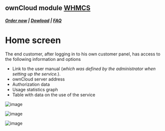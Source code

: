 ## ownCloud module **[WHMCS](https://puqcloud.com/link.php?id=77)**

#####  [Order now](https://puqcloud.com/whmcs-module-owncloud.php) | [Dowload](https://download.puqcloud.com/WHMCS/servers/PUQ_WHMCS-ownCloud/) | [FAQ](https://faq.puqcloud.com/)

# Home screen

The end customer, after logging in to his own customer panel, has access to the following information and options

- Link to the user manual (*which was defined by the administrator when setting up the service.*).
- ownCloud server address
- Authorization data
- Usage statistics graph
- Table with data on the use of the service

![image](https://github.com/PUQ-sp-z-o-o/WHMCS-Module-ownCloud/assets/81689153/1290ebe0-cb50-4425-9f1f-48366c3585c5)

![image](https://github.com/PUQ-sp-z-o-o/WHMCS-Module-ownCloud/assets/81689153/7b340cd0-93a6-4012-830b-66ba02d51712)

![image](https://github.com/PUQ-sp-z-o-o/WHMCS-Module-ownCloud/assets/81689153/93a90680-7c80-443c-8854-5b7a47c23b30)
